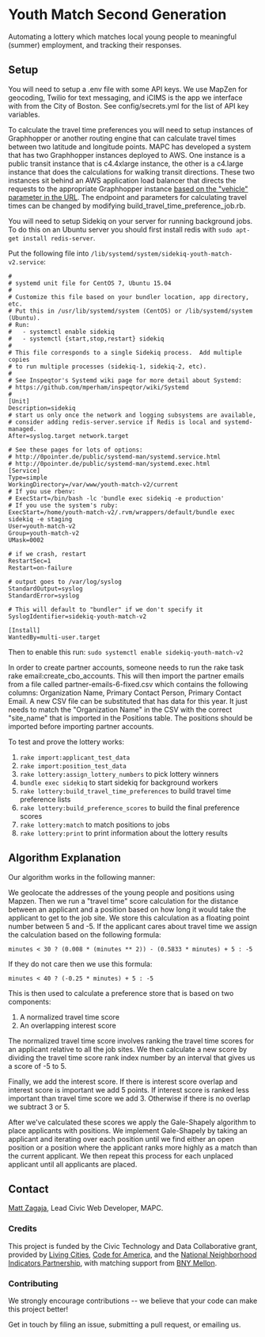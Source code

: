 # Youth Match Second Generation

 Automating a lottery which matches local young people to meaningful (summer) employment, and tracking their responses.

## Setup

You will need to setup a .env file with some API keys. We use MapZen for geocoding, Twilio for text messaging, and iCIMS is the app we interface with from the City of Boston. See config/secrets.yml for the list of API key variables.

To calculate the travel time preferences you will need to setup instances of Graphhopper or another routing engine that can calculate travel times between two latitude and longitude points. MAPC has developed a system that has two Graphhopper instances deployed to AWS. One instance is a public transit instance that is c4.4xlarge instance, the other is a c4.large instance that does the calculations for walking transit directions. These two instances sit behind an AWS application load balancer that directs the requests to the appropriate Graphhopper instance [based on the "vehicle" parameter in the URL](http://docs.aws.amazon.com/elasticloadbalancing/latest/application/load-balancer-listeners.html#listener-rules). The endpoint and parameters for calculating travel times can be changed by modifying build_travel_time_preference_job.rb.

You will need to setup Sidekiq on your server for running background jobs. To do this on an Ubuntu server you should first install redis with `sudo apt-get install redis-server`.

Put the following file into `/lib/systemd/system/sidekiq-youth-match-v2.service`:

```
#
# systemd unit file for CentOS 7, Ubuntu 15.04
#
# Customize this file based on your bundler location, app directory, etc.
# Put this in /usr/lib/systemd/system (CentOS) or /lib/systemd/system (Ubuntu).
# Run:
#   - systemctl enable sidekiq
#   - systemctl {start,stop,restart} sidekiq
#
# This file corresponds to a single Sidekiq process.  Add multiple copies
# to run multiple processes (sidekiq-1, sidekiq-2, etc).
#
# See Inspeqtor's Systemd wiki page for more detail about Systemd:
# https://github.com/mperham/inspeqtor/wiki/Systemd
#
[Unit]
Description=sidekiq
# start us only once the network and logging subsystems are available,
# consider adding redis-server.service if Redis is local and systemd-managed.
After=syslog.target network.target

# See these pages for lots of options:
# http://0pointer.de/public/systemd-man/systemd.service.html
# http://0pointer.de/public/systemd-man/systemd.exec.html
[Service]
Type=simple
WorkingDirectory=/var/www/youth-match-v2/current
# If you use rbenv:
# ExecStart=/bin/bash -lc 'bundle exec sidekiq -e production'
# If you use the system's ruby:
ExecStart=/home/youth-match-v2/.rvm/wrappers/default/bundle exec sidekiq -e staging
User=youth-match-v2
Group=youth-match-v2
UMask=0002

# if we crash, restart
RestartSec=1
Restart=on-failure

# output goes to /var/log/syslog
StandardOutput=syslog
StandardError=syslog

# This will default to "bundler" if we don't specify it
SyslogIdentifier=sidekiq-youth-match-v2

[Install]
WantedBy=multi-user.target
```
Then to enable this run: `sudo systemctl enable sidekiq-youth-match-v2`

In order to create partner accounts, someone needs to run the rake task rake email:create_cbo_accounts. This will then import the partner emails from a file called partner-emails-6-fixed.csv which contains the following columns: Organization Name, Primary Contact Person, Primary Contact Email. A new CSV file can be substituted that has data for this year. It just needs to match the "Organization Name" in the CSV with the correct "site_name" that is imported in the Positions table. The positions should be imported before importing partner accounts.

To test and prove the lottery works:

1. `rake import:applicant_test_data`
2. `rake import:position_test_data`
3. `rake lottery:assign_lottery_numbers` to pick lottery winners
4. `bundle exec sidekiq` to start sidekiq for background workers
5. `rake lottery:build_travel_time_preferences` to build travel time preference lists
6. `rake lottery:build_preference_scores` to build the final preference scores
8. `rake lottery:match` to match positions to jobs
9. `rake lottery:print` to print information about the lottery results

## Algorithm Explanation

Our algorithm works in the following manner:

We geolocate the addresses of the young people and positions using Mapzen. Then we run a "travel time" score calculation for the distance between an applicant and a position based on how long it would take the applicant to get to the job site. We store this calculation as a floating point number between 5 and -5. If the applicant cares about travel time we assign the calculation based on the following formula:

`minutes < 30 ? (0.008 * (minutes ** 2)) - (0.5833 * minutes) + 5 : -5`

If they do not care then we use this formula:

`minutes < 40 ? (-0.25 * minutes) + 5 : -5`

This is then used to calculate a preference store that is based on two components:

1. A normalized travel time score
2. An overlapping interest score

The normalized travel time score involves ranking the travel time scores for an applicant relative to all the job sites. We then calculate a new score by dividing the travel time score rank index number by an interval that gives us a score of -5 to 5.

Finally, we add the interest score. If there is interest score overlap and interest score is important we add 5 points. If interest score is ranked less important than travel time score we add 3. Otherwise if there is no overlap we subtract 3 or 5.

After we've calculated these scores we apply the Gale-Shapely algorithm to place applicants with positions. We implement Gale-Shapely by taking an applicant and iterating over each position until we find either an open position or a position where the applicant ranks more highly as a match than the current applicant. We then repeat this process for each unplaced applicant until all applicants are placed.

## Contact

[Matt Zagaja](mzagaja@mapc.org), Lead Civic Web Developer, MAPC.

### Credits

This project is funded by the Civic Technology and Data Collaborative grant, provided by [Living Cities][lc], [Code for America][cfa], and the [National Neighborhood Indicators Partnership][nnip], with matching support from [BNY Mellon][bny].

[lc]: https://www.livingcities.org/
[cfa]: https://codeforamerica.org
[nnip]: http://www.neighborhoodindicators.org/
[bny]: https://www.bnymellon.com/

### Contributing

We strongly encourage contributions -- we believe that your code can make this project better!

Get in touch by filing an issue, submitting a pull request, or emailing us.

